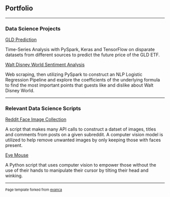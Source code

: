 ## Portfolio

---

### Data Science Projects 

[GLD Prediction](/AdvancedDataSciencecapstoneMD/GLDPrediction.md)

Time-Series Analysis with PySpark, Keras and TensorFlow on disparate datasets from different sources to predict the future price of the GLD ETF.

[Walt Disney World Sentiment Analysis](/DisneyReviews/DisneyReviews.md)

Web scraping, then utilizing PySpark to construct an NLP Logistic Regression Pipeline and explore the coefficients of the underlying formula to find the most important points that guests like and dislike about Walt Disney World.

---

### Relevant Data Science Scripts

[Reddit Face Image Collection](RedditFaces.md)

A script that makes many API calls to construct a datset of images, titles and comments from posts on a given subreddit. A computer vision model is utilized to help remove unwanted images by only keeping those with faces present.

[Eye Mouse](EyeMouse.md)

A Python script that uses computer vision to empower those without the use of their hands to manipulate their cursor by tilting their head and winking.

---

<p style="font-size:11px">Page template forked from <a href="https://github.com/evanca/quick-portfolio">evanca</a></p>
<!-- Remove above link if you don't want to attibute -->
